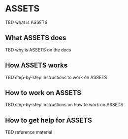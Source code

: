 # ASSETS

TBD what is ASSETS

## What ASSETS does

TBD why is ASSETS on the docs

## How ASSETS works

TBD step-by-step instructions to work on ASSETS

## How to work on ASSETS

TBD step-by-step instructions on how to work on ASSETS

## How to get help for ASSETS

TBD reference material
